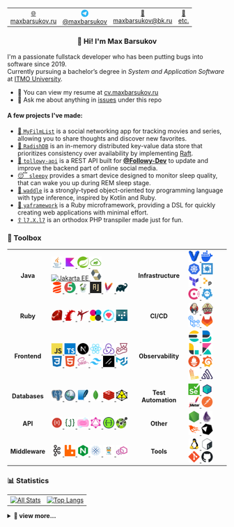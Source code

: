 <table align=center>
  <tr>
    <td align=center><a href="https://maxbarsukov.ru/" target="_blank">
      🌐<br/>maxbarsukov.ru
    </a></td>
    <td align=center><a href="https://t.me/maxbarsukov" target="_blank">
      <img align="center" src="https://raw.githubusercontent.com/AliSawari/github-profile-readme-generator/master/src/images/icons/Social/telegram.svg" alt="Telegram: @maxbarsukov" height="20" width="20"/>
      <br/>@maxbarsukov
    </a></td>
    <td align=center><a href="mailto:maxbarsukov@bk.ru" target="_blank">
      📧<br/>maxbarsukov@bk.ru
    </a></td>
    <td align=center><a href="https://profiles.maxbarsukov.ru" target="_blank">
      👥<br/>etc.
    </a></td>
  </tr>
</table>

<h3 align="center">👋 Hi! I'm Max Barsukov</h3>

I'm a passionate fullstack developer who has been putting bugs into software since 2019.\
Currently pursuing a bachelor’s degree in *System and Application Software* at [ITMO University](https://en.itmo.ru/).

* 📝 You can view my resume at [cv.maxbarsukov.ru](https://cv.maxbarsukov.ru/)
* 💬 Ask me about anything in [issues](https://github.com/maxbarsukov/maxbarsukov/issues) under this repo

<h4>A few projects I've made:</h4>

* [🍿 `MyFilmList`](https://github.com/maxbarsukov/MyFilmList) is a social networking app for tracking movies and series, allowing you to share thoughts and discover new favorites.
* [🌱 `RadishDB`](https://github.com/maxbarsukov/radish-db) is an in-memory distributed key-value data store that prioritizes consistency over availability by implementing [Raft](https://raft.github.io/).
* [🧙 `tollowy-api`](https://github.com/maxbarsukov/tollowy-api) is a REST API built for [**@Followy-Dev**](https://github.com/Followy-Dev) to update and improve the backend part of online social media.
* [😴 `sleepy`](https://github.com/maxbarsukov/sleepy) provides a smart device designed to monitor sleep quality, that can wake you up during REM sleep stage.
* [🦩 `waddle`](https://github.com/maxbarsukov/waddle) is a strongly-typed object-oriented toy programming language with type inference, inspired by Kotlin and Ruby.
* [🦎 `yaframework`](https://github.com/maxbarsukov/yaframework) is a Ruby microframework, providing a DSL for quickly creating web applications with minimal effort.
* [☦️ `l7.X.l7`](https://github.com/maxbarsukov/l7.X.l7) is an orthodox PHP transpiler made just for fun.

<h3 align="left">🧰 Toolbox</h3>

<table>
  <tr>
    <td align=center><b>Java</b></td>
    <td>
      <a href="https://www.java.com/" target="_blank" rel="noreferrer">
        <img src="icons/java.svg" alt="Java" width="26" height="26" />
      </a>
      <a href="https://kotlinlang.org/" target="_blank" rel="noreferrer">
        <img src="icons/kotlin.svg" alt="Kotlin" width="26" height="26" />
      </a>
      <a href="https://spring.io/" target="_blank" rel="noreferrer">
        <img src="icons/spring.svg" alt="Spring" width="26" height="26" />
      </a>
      <a href="https://spring.io/cloud" target="_blank" rel="noreferrer">
        <img src="icons/springcloud.png" alt="Spring Cloud" width="26" height="26" />
      </a>
      <a href="https://jakarta.ee/" target="_blank" rel="noreferrer">
        <img src="icons/jakarta.ico" alt="Jakarta EE" width="26" height="26" />
      </a>
      <a href="https://hibernate.org/" target="_blank" rel="noreferrer">
        <img src="icons/hibernate.svg" alt="Hibernate" width="26" height="26" />
      </a>
      <br/>
      <a href="https://www.liquibase.org/" target="_blank" rel="noreferrer">
        <img src="icons/liquibase.svg" alt="Liquibase" width="26" height="26" />
      </a>
      <a href="https://junit.org/" target="_blank" rel="noreferrer">
        <img src="icons/junit.svg" alt="JUnit" width="26" height="26" />
      </a>
      <a href="https://site.mockito.org/" target="_blank" rel="noreferrer">
        <img src="icons/mockito.png" alt="Mockito" width="26" height="26" />
      </a>
      <a href="https://assertj.github.io/doc/" target="_blank" rel="noreferrer">
        <img src="icons/assertj.png" alt="AssertJ" width="26" height="26" />
      </a>
      <a href="https://maven.apache.org/" target="_blank" rel="noreferrer">
        <img src="icons/maven.svg" alt="Maven" width="26" height="26" />
      </a>
      <a href="https://gradle.org/" target="_blank" rel="noreferrer">
        <img src="icons/gradle.svg" alt="Gradle" width="26" height="26" />
      </a>
    </td>
    <td align=center><b>Infrastructure</b></td>
    <td>
      <a href="https://www.vagrantup.com/" target="_blank" rel="noreferrer">
        <img src="icons/vagrant.png" alt="Vagrant" width="26" height="26" />
      </a>
      <a href="https://www.docker.com/" target="_blank" rel="noreferrer">
        <img src="icons/docker.svg" alt="Docker" width="26" height="26" />
      </a>
      <a href="https://kubernetes.io/" target="_blank" rel="noreferrer">
        <img src="icons/kubernetes.svg" alt="Kubernetes" width="26" height="26" />
      </a>
      <a href="https://k8slens.dev/" target="_blank" rel="noreferrer">
        <img src="icons/lens.png" alt="Lens" width="26" height="26" />
      </a>
      <br/>
      <a href="https://www.terraform.io/" target="_blank" rel="noreferrer">
        <img src="icons/terraform.svg" alt="Terraform" width="26" height="26" />
      </a>
      <a href="https://www.puppet.com/" target="_blank" rel="noreferrer">
        <img src="icons/puppet.png" alt="Puppet" width="26" height="26" />
      </a>
      <a href="https://www.consul.io/" target="_blank" rel="noreferrer">
        <img src="icons/consul.svg" alt="Consul" width="26" height="26" />
      </a>
      <a href="https://www.etcd.io/" target="_blank" rel="noreferrer">
        <img src="icons/etcd.svg" alt="etcd" width="26" height="26" />
      </a>
    </td>
  </tr>
  <tr>
    <td align=center><b>Ruby</b></td>
    <td>
      <a href="https://www.ruby-lang.org/" target="_blank" rel="noreferrer">
        <img src="icons/ruby.svg" alt="Ruby" width="26" height="26" />
      </a>
      <a href="https://rubyonrails.org/" target="_blank" rel="noreferrer">
        <img src="icons/rails.svg" alt="Ruby on Rails" width="26" height="26" />
      </a>
      <a href="https://sidekiq.org/" target="_blank" rel="noreferrer">
        <img src="icons/sidekiq.svg" alt="Sidekiq" width="26" height="26" />
      </a>
      <a href="https://puma.io/" target="_blank" rel="noreferrer">
        <img src="icons/puma.png" alt="Puma" width="26" height="26" />
      </a>
      <a href="https://rspec.info/" target="_blank" rel="noreferrer">
        <img src="icons/rspec.svg" alt="RSpec" width="26" height="26" />
      </a>
      <a href="https://dry-rb.org/" target="_blank" rel="noreferrer">
        <img src="icons/dry-rb.png" alt="dry-rb" width="26" height="26" />
      </a>
    </td>
    <td align=center><b>CI/CD</b></td>
    <td>
      <a href="https://www.jenkins.io/" target="_blank" rel="noreferrer">
        <img src="icons/jenkins.svg" alt="Jenkins" width="26" height="26" />
      </a>
      <a href="https://www.travis-ci.com/" target="_blank" rel="noreferrer">
        <img src="icons/travis-ci.svg" alt="Travis CI" width="26" height="26" />
      </a>
      <a href="https://github.com/features/actions" target="_blank" rel="noreferrer">
        <img src="icons/githubactions.svg" alt="GitHub Actions" width="26" height="26" />
      </a>
      <a href="https://docs.gitlab.com/ee/ci/" target="_blank" rel="noreferrer">
        <img src="icons/gitlab.svg" alt="GitLab CI/CD" width="26" height="26" />
      </a>
    </td>
  </tr>
  <tr>
    <td align=center><strong>Frontend</strong></td>
    <td>
      <a href="https://developer.mozilla.org/en-US/docs/Web/JavaScript" target="_blank" rel="noreferrer">
        <img src="icons/javascript.svg" alt="JavaScript" width="26" height="26" />
      </a>
      <a href="https://www.typescriptlang.org/" target="_blank" rel="noreferrer">
        <img src="icons/typescript.svg" alt="TypeScript" width="26" height="26" />
      </a>
      <a href="https://nextjs.org/" target="_blank" rel="noreferrer">
        <img src="icons/nextjs.svg" alt="Next.js" width="26" height="26" />
      </a>
      <a href="https://react.dev/" target="_blank" rel="noreferrer">
        <img src="icons/react.svg" alt="React" width="26" height="26" />
      </a>
      <a href="https://redux.js.org/" target="_blank" rel="noreferrer">
        <img src="icons/redux.svg" alt="Redux" width="26" height="26" />
      </a>
      <a href="https://jestjs.io/" target="_blank" rel="noreferrer">
        <img src="icons/jest.svg" alt="Jest" width="26" height="26" />
      </a>
      <br/>
      <a href="https://www.w3schools.com/css/" target="_blank" rel="noreferrer">
        <img src="https://raw.githubusercontent.com/devicons/devicon/master/icons/css3/css3-plain.svg" alt="CSS" width="26" height="26" />
      </a>
      <a href="https://www.w3.org/html/" target="_blank" rel="noreferrer">
        <img src="https://raw.githubusercontent.com/devicons/devicon/master/icons/html5/html5-plain.svg" alt="HTML5" width="26" height="26" />
      </a>
      <a href="https://sass-lang.com/" target="_blank" rel="noreferrer">
        <img src="icons/sass.svg" alt="SASS" width="26" height="26" />
      </a>
      <a href="https://tailwindcss.com/" target="_blank" rel="noreferrer">
        <img src="icons/tailwindcss.svg" alt="Tailwind CSS" width="26" height="26" />
      </a>
      <a href="https://ui.shadcn.com/" target="_blank" rel="noreferrer">
        <img src="icons/shadcn.png" alt="ShadCN" width="26" height="26" />
      </a>
      <a href="https://mui.com/" target="_blank" rel="noreferrer">
        <img src="icons/materialui.svg" alt="Material UI" width="26" height="26" />
      </a>
    </td>
    <td align=center><b>Observability</b></td>
    <td>
      <a href="https://www.elastic.co/elasticsearch/" target="_blank" rel="noreferrer">
        <img src="icons/elasticsearch.svg" alt="Elasticsearch" width="26" height="26" />
      </a>
      <a href="https://www.elastic.co/beats/" target="_blank" rel="noreferrer">
        <img src="icons/beats.svg" alt="Elastic Beats" width="26" height="26" />
      </a>
      <a href="https://www.elastic.co/logstash" target="_blank" rel="noreferrer">
        <img src="icons/logstash.svg" alt="Logstash" width="26" height="26" />
      </a>
      <a href="https://www.elastic.co/kibana/" target="_blank" rel="noreferrer">
        <img src="icons/kibana.svg" alt="Kibana" width="26" height="26" />
      </a>
      <br/>
      <a href="https://prometheus.io/" target="_blank" rel="noreferrer">
        <img src="icons/prometheus.svg" alt="Prometheus" width="26" height="26" />
      </a>
      <a href="https://grafana.com/" target="_blank" rel="noreferrer">
        <img src="icons/grafana.svg" alt="Grafana" width="26" height="26" />
      </a>
      <a href="https://grafana.com/oss/loki/" target="_blank" rel="noreferrer">
        <img src="icons/loki.png" alt="Loki" width="26" height="26" />
      </a>
      <a href="https://www.sentry.io/" target="_blank" rel="noreferrer">
        <img src="icons/sentry.svg" alt="Sentry" width="26" height="26" />
      </a>
    </td>
  </tr>
  <tr>
    <td align=center><strong>Databases</strong></td>
    <td>
      <a href="https://www.postgresql.org/" target="_blank" rel="noreferrer">
        <img src="icons/postgresql.svg" alt="PostgreSQL" width="26" height="26" />
      </a>
      <a href="https://postgis.net/" target="_blank" rel="noreferrer">
        <img src="icons/postgis.svg" alt="PostGIS" width="26" height="26" />
      </a>
      <a href="https://www.sqlite.org/" target="_blank" rel="noreferrer">
        <img src="icons/sqlite.svg" alt="SQLite" width="26" height="26" />
      </a>
      <a href="https://www.mongodb.com/" target="_blank" rel="noreferrer">
        <img src="icons/mongodb.svg" alt="MongoDB" width="26" height="26" />
      </a>
      <a href="https://redis.io/" target="_blank" rel="noreferrer">
        <img src="icons/redis.svg" alt="Redis" width="26" height="26" />
      </a>
      <a href="https://www.keydb.dev/" target="_blank" rel="noreferrer">
        <img src="icons/keydb.svg" alt="KeyDB" width="26" height="26" />
      </a>
    </td>
    <td align=center><b>Test Automation</b></td>
    <td>
      <a href="https://www.selenium.dev/" target="_blank" rel="noreferrer">
        <img src="icons/selenium.png" alt="Selenium" width="26" height="26" />
      </a>
      <a href="https://testcontainers.org/" target="_blank" rel="noreferrer">
        <img src="icons/testcontainers.png" alt="Testcontainers" width="26" height="26" />
      </a>
      <a href="https://jmeter.apache.org/" target="_blank" rel="noreferrer">
        <img src="icons/jmeter.png" alt="JMeter" width="26" height="26" />
      </a>
      <a href="https://www.postman.com/" target="_blank" rel="noreferrer">
        <img src="icons/postman.svg" alt="Postman" width="26" height="26" />
      </a>
    </td>
  </tr>
  <tr>
    <td align=center><b>API</b></td>
    <td>
      <a href="https://www.w3.org/2001/sw/wiki/REST" target="_blank" rel="noreferrer">
        <img src="icons/restapi.svg" alt="REST API" width="26" height="26" />
      </a>
      <a href="https://www.jsonapi.org/" target="_blank" rel="noreferrer">
        <img src="icons/jsonapi.png" alt="JSON API" width="26" height="26" />
      </a>
      <a href="https://www.w3.org/TR/soap12/" target="_blank" rel="noreferrer">
        <img src="icons/soap.png" alt="SOAP" width="26" height="26" />
      </a>
      <a href="https://graphql.org/" target="_blank" rel="noreferrer">
        <img src="icons/graphql.svg" alt="GraphQL" width="26" height="26" />
      </a>
      <a href="https://swagger.io/" target="_blank" rel="noreferrer">
        <img src="icons/swagger.svg" alt="Swagger" width="26" height="26" />
      </a>
      <a href="https://www.openapis.org/" target="_blank" rel="noreferrer">
        <img src="icons/openapi.svg" alt="OpenAPI" width="26" height="26" />
      </a>
    </td>
    <td align=center><strong>Other</strong></td>
    <td>
      <a href="https://nodejs.org/en/" target="_blank" rel="noreferrer">
        <img src="icons/nodejs.svg" alt="nodejs" width="26" height="26" />
      </a>
      <a href="https://elixir-lang.org/" target="_blank" rel="noreferrer">
        <img src="icons/elixir.svg" alt="elixir" width="26" height="26" />
      </a>
      <a href="https://www.phoenixframework.org/" target="_blank" rel="noreferrer">
        <img src="icons/phoenix.svg" alt="Phoenix" width="26" height="26" />
      </a>
      <a href="https://crystal-lang.org/" target="_blank" rel="noreferrer">
        <picture>
          <source
            srcset="icons/crystal-white.svg"
            media="(prefers-color-scheme: dark)"
          />
          <source
            srcset="icons/crystal.svg"
            media="(prefers-color-scheme: light), (prefers-color-scheme: no-preference)"
          />
          <img src="icons/crystal.svg" alt="Crystal" width="26" height="26" />
        </picture>
      </a>
    </td>
  </tr>
  <tr>
    <td align=center><b>Middleware</b></td>
    <td>
      <a href="https://kafka.apache.org/" target="_blank" rel="noreferrer">
        <picture>
          <source
            srcset="icons/apachekafka-dark.png"
            media="(prefers-color-scheme: dark)"
          />
          <source
            srcset="icons/apachekafka-light.svg"
            media="(prefers-color-scheme: light), (prefers-color-scheme: no-preference)"
          />
          <img src="icons/apachekafka-light.svg" alt="Apache Kafka" width="26" height="26" />
        </picture>
      </a>
      <a href="https://www.rabbitmq.com/" target="_blank" rel="noreferrer">
        <img src="icons/rabbitmq.svg" alt="RabbitMQ" width="26" height="26" />
      </a>
      <a href="https://www.nginx.com/" target="_blank" rel="noreferrer">
        <img src="icons/nginx.svg" alt="Nginx" width="26" height="26" />
      </a>
      <a href="https://www.haproxy.org/" target="_blank" rel="noreferrer">
        <img src="icons/haproxy.png" alt="HAProxy" width="26" height="26" />
      </a>
      <a href="https://traefik.io/" target="_blank" rel="noreferrer">
        <picture>
          <source
            srcset="icons/traefik-dark.png"
            media="(prefers-color-scheme: dark)"
          />
          <source
            srcset="icons/traefik-light.png"
            media="(prefers-color-scheme: light), (prefers-color-scheme: no-preference)"
          />
          <img src="icons/traefik-light.png" alt="Traefik" width="26" height="26" />
        </picture>
      </a>
      <a href="https://www.envoyproxy.io/" target="_blank" rel="noreferrer">
        <img src="icons/envoy.png" alt="Envoy" width="26" height="26" />
      </a>
    </td>
    <td align=center><strong>Tools</strong></td>
    <td>
      <a href="https://www.linux.org/" target="_blank" rel="noreferrer">
        <img src="icons/linux.svg" alt="Linux" width="26" height="26" />
      </a>
      <a href="https://www.gnu.org/software/bash/" target="_blank" rel="noreferrer">
        <picture>
          <source
            srcset="icons/bash-white.svg"
            media="(prefers-color-scheme: dark)"
          />
          <source
            srcset="icons/bash.svg"
            media="(prefers-color-scheme: light), (prefers-color-scheme: no-preference)"
          />
          <img src="icons/bash.svg" alt="Bash" width="26" height="26" />
        </picture>
      </a>
      <a href="https://git-scm.com/" target="_blank" rel="noreferrer">
        <img src="icons/git.svg" alt="Git" width="26" height="26" />
      </a>
      <a href="https://github.com/" target="_blank" rel="noreferrer">
        <picture>
          <source
            srcset="icons/github-light.svg"
            media="(prefers-color-scheme: dark)"
          />
          <source
            srcset="icons/github.svg"
            media="(prefers-color-scheme: light), (prefers-color-scheme: no-preference)"
          />
          <img src="icons/github.svg" alt="GitHub" width="26" height="26" />
        </picture>
      </a>
    </td>
  </tr>
</table>

<h3 align="left">📊 Statistics</h3>

<table>
  <tr>
    <td align="center">
      <a href="https://github.com/maxbarsukov">
        <picture>
          <source
            srcset="https://github-readme-stats-bis1chka3-maxbarsukovs-projects.vercel.app/api?username=maxbarsukov&show_icons=true&include_all_commits=true&count_private=true&private=true&hide=contribs&hide_border=true&custom_title=GitHub%20Stats&theme=github_dark"
            media="(prefers-color-scheme: dark)"
          />
          <source
            srcset="https://github-readme-stats-bis1chka3-maxbarsukovs-projects.vercel.app/api?username=maxbarsukov&show_icons=true&include_all_commits=true&count_private=true&private=true&hide=contribs&hide_border=true&custom_title=GitHub%20Stats"
            media="(prefers-color-scheme: light), (prefers-color-scheme: no-preference)"
          />
          <img decoding="async" loading="lazy" align="center" src="https://github-readme-stats-bis1chka3-maxbarsukovs-projects.vercel.app/api?username=maxbarsukov&show_icons=true&include_all_commits=true&count_private=true&private=true&hide=contribs&hide_border=true&custom_title=GitHub%20Stats" alt="All Stats" />
        </picture>
      </a>
    </td>
    <td align="center">
      <a href="https://github.com/maxbarsukov?tab=repositories">
        <picture>
          <source
            srcset="https://github-readme-stats-bis1chka3-maxbarsukovs-projects.vercel.app/api/top-langs/?username=maxbarsukov&layout=compact&langs_count=6&hide_border=true&hide=Jupyter%20Notebook&theme=github_dark"
            media="(prefers-color-scheme: dark)"
          />
          <source
            srcset="https://github-readme-stats-bis1chka3-maxbarsukovs-projects.vercel.app/api/top-langs/?username=maxbarsukov&layout=compact&langs_count=6&hide=Jupyter%20Notebook&hide_border=true"
            media="(prefers-color-scheme: light), (prefers-color-scheme: no-preference)"
          />
          <img decoding="async" loading="lazy" align="center" src="https://github-readme-stats-bis1chka3-maxbarsukovs-projects.vercel.app/api/top-langs/?username=maxbarsukov&layout=compact&langs_count=6&hide_border=true&hide=Jupyter%20Notebook" alt="Top Langs" />
        </picture>
      </a>
    </td>
  </tr>
</table>

<details>
 <summary><b>👀 view more...</b></summary>

  <br/>
  <table>
    <tr>
      <td>
        <img align="center" src="https://komarev.com/ghpvc/?username=maxbarsukov&style=flat-square&abbreviated=true&color=blue" alt="Profile views" />      
      </td>
    </tr>
    <tr>
      <td>
        <img src="https://github-profile-trophy.vercel.app/?username=maxbarsukov&no-bg=true&margin-w=15&column=5&rank=-C,-B" />
      </td>
    </tr>
  </table>
</details>
